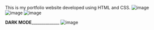 This is my portfolio website developed using HTML and CSS.
![image](https://github.com/harshh-29/Portfolio_BharatIntern/assets/128725206/74f2de06-3c04-4a09-b884-d074c501c011)
![image](https://github.com/harshh-29/Portfolio_BharatIntern/assets/128725206/58189159-6f87-4ed7-a105-6529a9add8f6)
![image](https://github.com/harshh-29/Portfolio_BharatIntern/assets/128725206/f10a34a2-bdb7-43f5-9a82-8c1f42267a0b)

______________________________________________DARK MODE____________________________________________________________
![image](https://github.com/harshh-29/Portfolio_BharatIntern/assets/128725206/489d425f-f078-42c2-81a4-3a870d244ded)
